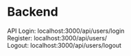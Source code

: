 # Backend
API
Login: localhost:3000/api/users/login <br/>
Register: localhost:3000/api/users/ <br/>
Logout: localhost:3000/api/users/logout
